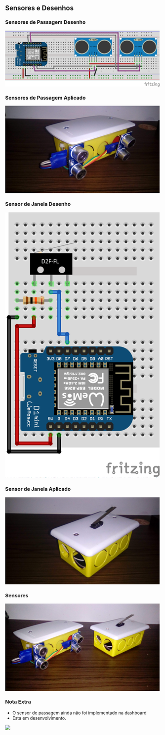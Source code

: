 
## Sensores e Desenhos
### Sensores de Passagem Desenho

<img src="SensorDePassagem_bb.png" width="500"/>

### Sensores de Passagem Aplicado 

<img src="sensores5.jpeg"   width="500"/>

### Sensor de Janela Desenho

<img src="SensorDeJanela_bb.png"   width="500"/>


### Sensor de Janela Aplicado 

<img src="sensores6.jpeg"   width="500"/>

### Sensores 

<img src="sensores7.jpeg"  width="500"/>


### Nota Extra
- O sensor de passagem ainda não foi implementado na dashboard 
- Esta em desenvolvimento. 

<img src="miau.gif"   width="450"/>



